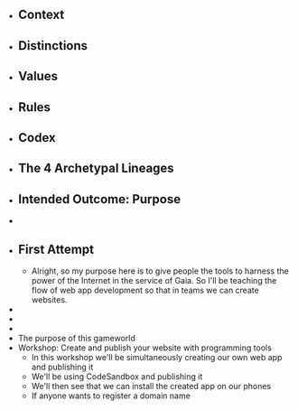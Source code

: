 - ## Context
- ## Distinctions
- ## Values
- ## Rules
- ## Codex
- ## The 4 Archetypal Lineages
- ## Intended Outcome: Purpose
-
- ## First Attempt
	- Alright, so my purpose here is to give people the tools to harness the power of the Internet in the service of Gaia. So I'll be teaching the flow of web app development so that in teams we can create websites.
-
-
-
- The purpose of this gameworld
- Workshop: Create and publish your website with programming tools
	- In this workshop we'll be simultaneously creating our own web app and publishing it
	- We'll be using CodeSandbox and publishing it
	- We'll then see that we can install the created app on our phones
	- If anyone wants to register a domain name